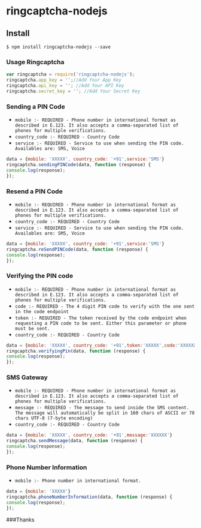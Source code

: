 # ringcaptcha-nodejs

## Install

```
$ npm install ringcaptcha-nodejs --save 
```

### Usage Ringcaptcha
```js
var ringcaptcha = require('ringcaptcha-nodejs');
ringcaptcha.app_key = '';//Add Your App Key
ringcaptcha.api_key = ''; //Add Your API Key
ringcaptcha.secret_key = ''; //Add Your Secret Key
```

### Sending a PIN Code 
- `mobile :- REQUIRED - Phone number in international format as described in E.123. It also accepts a comma-separated list of phones for multiple verifications.`
- `country_code :- REQUIRED - Country Code`
- `service :- REQUIRED - Service to use when sending the PIN code. Availables are: SMS, Voice`

```js
data = {mobile: 'XXXXX', country_code: '+91',service:'SMS'}
ringcaptcha.sendingPINCode(data, function (response) {
console.log(response);
});
```


### Resend a PIN Code 
- `mobile :- REQUIRED - Phone number in international format as described in E.123. It also accepts a comma-separated list of phones for multiple verifications.`
- `country_code :- REQUIRED - Country Code`
- `service :- REQUIRED - Service to use when sending the PIN code. Availables are: SMS, Voice`

```js
data = {mobile: 'XXXXX', country_code: '+91',service:'SMS'}
ringcaptcha.reSendPINCode(data, function (response) {
console.log(response);
});
```


### Verifying the PIN code 
- `mobile :- REQUIRED - Phone number in international format as described in E.123. It also accepts a comma-separated list of phones for multiple verifications.`
- `code :- REQUIRED - The 4 digit PIN code to verify with the one sent in the code endpoint`
- `token :- REQUIRED - The token received by the code endpoint when requesting a PIN code to be sent. Either this parameter or phone must be sent.`
- `country_code :- REQUIRED - Country Code`
```js
data = {mobile: 'XXXXX', country_code: '+91',token:'XXXXX',code:'XXXXXX'}
ringcaptcha.verifyingPin(data, function (response) {
console.log(response);
});
```

### SMS Gateway 
- `mobile :- REQUIRED - Phone number in international format as described in E.123. It also accepts a comma-separated list of phones for multiple verifications.`
- `message :- REQUIRED - The message to send inside the SMS content. The message will automatically be split in 160 chars of ASCII or 70 chars UTF-8 (7-byte encoding)`
- `country_code :- REQUIRED - Country Code`
```js
data = {mobile: 'XXXXX', country_code: '+91',message:'XXXXXX'}
ringcaptcha.sendMessage(data, function (response) {
console.log(response);
});
```

### Phone Number Information
- `mobile :- Phone number in international format.`
```js
data = {mobile: 'XXXXX'}
ringcaptcha.phoneNumberInformation(data, function (response) {
console.log(response);
});
```



###Thanks
